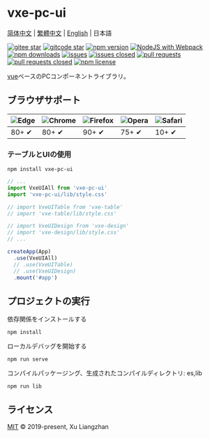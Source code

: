 # vxe-pc-ui

[简体中文](README.md) | [繁體中文](README.zh-TW.md) | [English](README.en.md) | 日本語  

[![gitee star](https://gitee.com/x-extends/vxe-pc-ui/badge/star.svg)](https://gitee.com/x-extends/vxe-pc-ui/stargazers)
[![gitcode star](https://gitcode.com/x-extends/vxe-pc-ui/star/badge.svg)](https://gitcode.com/x-extends/vxe-pc-ui/stargazers)
[![npm version](https://img.shields.io/npm/v/vxe-pc-ui.svg?style=flat-square)](https://www.npmjs.com/package/vxe-pc-ui)
[![NodeJS with Webpack](https://github.com/x-extends/vxe-pc-ui/actions/workflows/webpack.yml/badge.svg)](https://github.com/x-extends/vxe-pc-ui/actions/workflows/webpack.yml)
[![npm downloads](https://img.shields.io/npm/dt/vxe-pc-uie.svg?style=flat-square)](https://npm-stat.com/charts.html?package=vxe-pc-ui)
[![issues](https://img.shields.io/github/issues/x-extends/vxe-pc-ui.svg)](https://github.com/x-extends/vxe-pc-ui/issues)
[![issues closed](https://img.shields.io/github/issues-closed/x-extends/vxe-pc-ui.svg)](https://github.com/x-extends/vxe-pc-ui/issues?q=is%3Aissue+is%3Aclosed)
[![pull requests](https://img.shields.io/github/issues-pr/x-extends/vxe-pc-ui.svg)](https://github.com/x-extends/vxe-pc-ui/pulls)
[![pull requests closed](https://img.shields.io/github/issues-pr-closed/x-extends/vxe-pc-ui.svg)](https://github.com/x-extends/vxe-pc-ui/pulls?q=is%3Apr+is%3Aclosed)
[![npm license](https://img.shields.io/github/license/mashape/apistatus.svg)](LICENSE)

[vue](https://www.npmjs.com/package/vue)ベースのPCコンポーネントライブラリ。

## ブラウザサポート

![Edge](https://raw.github.com/alrra/browser-logos/master/src/edge/edge_48x48.png) | ![Chrome](https://raw.github.com/alrra/browser-logos/master/src/chrome/chrome_48x48.png) | ![Firefox](https://raw.github.com/alrra/browser-logos/master/src/firefox/firefox_48x48.png) | ![Opera](https://raw.github.com/alrra/browser-logos/master/src/opera/opera_48x48.png) | ![Safari](https://raw.github.com/alrra/browser-logos/master/src/safari/safari_48x48.png)
--- | --- | --- | --- | --- |
80+ ✔ | 80+ ✔ | 90+ ✔ | 75+ ✔ | 10+ ✔ |

### テーブルとUIの使用

```shell
npm install vxe-pc-ui
```

```javascript
// ...
import VxeUIAll from 'vxe-pc-ui'
import 'vxe-pc-ui/lib/style.css'

// import VxeUITable from 'vxe-table'
// import 'vxe-table/lib/style.css'

// import VxeUIDesign from 'vxe-design'
// import 'vxe-design/lib/style.css'
// ...

createApp(App)
  .use(VxeUIAll)
  // .use(VxeUITable)
  // .use(VxeUIDesign)
  .mount('#app')
```

## プロジェクトの実行

依存関係をインストールする

```shell
npm install
```

ローカルデバッグを開始する

```shell
npm run serve
```

コンパイルパッケージング、生成されたコンパイルディレクトリ: es,lib

```shell
npm run lib
```

## ライセンス

[MIT](LICENSE) © 2019-present, Xu Liangzhan
